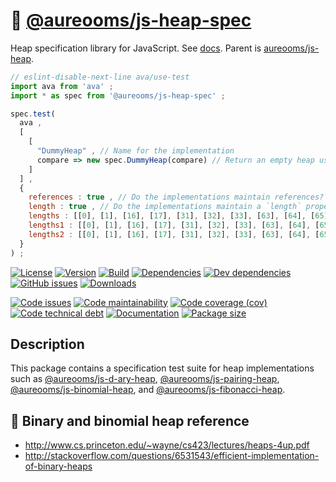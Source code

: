 :mount_fuji: [@aureooms/js-heap-spec](https://make-github-pseudonymous-again.github.io/js-heap-spec)
==

Heap specification library for JavaScript.
See [docs](https://make-github-pseudonymous-again.github.io/js-heap-spec).
Parent is [aureooms/js-heap](https://github.com/make-github-pseudonymous-again/js-heap).

```js
// eslint-disable-next-line ava/use-test
import ava from 'ava' ;
import * as spec from '@aureooms/js-heap-spec' ;

spec.test(
  ava ,
  [
    [
      "DummyHeap" , // Name for the implementation
      compare => new spec.DummyHeap(compare) // Return an empty heap using `compare` to order priorities
    ]
  ] ,
  {
    references : true , // Do the implementations maintain references?
    length : true , // Do the implementations maintain a `length` property?
    lengths : [[0], [1], [16], [17], [31], [32], [33], [63], [64], [65]] ,
    lengths1 : [[0], [1], [16], [17], [31], [32], [33], [63], [64], [65]] , // for merge/meld test
    lengths2 : [[0], [1], [16], [17], [31], [32], [33], [63], [64], [65]] ,  // for merge/meld test
  }
) ;
```

[![License](https://img.shields.io/github/license/make-github-pseudonymous-again/js-heap-spec.svg)](https://raw.githubusercontent.com/make-github-pseudonymous-again/js-heap-spec/main/LICENSE)
[![Version](https://img.shields.io/npm/v/@aureooms/js-heap-spec.svg)](https://www.npmjs.org/package/@aureooms/js-heap-spec)
[![Build](https://img.shields.io/travis/make-github-pseudonymous-again/js-heap-spec/main.svg)](https://travis-ci.org/make-github-pseudonymous-again/js-heap-spec/branches)
[![Dependencies](https://img.shields.io/david/make-github-pseudonymous-again/js-heap-spec.svg)](https://david-dm.org/make-github-pseudonymous-again/js-heap-spec)
[![Dev dependencies](https://img.shields.io/david/dev/make-github-pseudonymous-again/js-heap-spec.svg)](https://david-dm.org/make-github-pseudonymous-again/js-heap-spec?type=dev)
[![GitHub issues](https://img.shields.io/github/issues/make-github-pseudonymous-again/js-heap-spec.svg)](https://github.com/make-github-pseudonymous-again/js-heap-spec/issues)
[![Downloads](https://img.shields.io/npm/dm/@aureooms/js-heap-spec.svg)](https://www.npmjs.org/package/@aureooms/js-heap-spec)

[![Code issues](https://img.shields.io/codeclimate/issues/make-github-pseudonymous-again/js-heap-spec.svg)](https://codeclimate.com/github/make-github-pseudonymous-again/js-heap-spec/issues)
[![Code maintainability](https://img.shields.io/codeclimate/maintainability/make-github-pseudonymous-again/js-heap-spec.svg)](https://codeclimate.com/github/make-github-pseudonymous-again/js-heap-spec/trends/churn)
[![Code coverage (cov)](https://img.shields.io/codecov/c/gh/make-github-pseudonymous-again/js-heap-spec/main.svg)](https://codecov.io/gh/make-github-pseudonymous-again/js-heap-spec)
[![Code technical debt](https://img.shields.io/codeclimate/tech-debt/make-github-pseudonymous-again/js-heap-spec.svg)](https://codeclimate.com/github/make-github-pseudonymous-again/js-heap-spec/trends/technical_debt)
[![Documentation](https://make-github-pseudonymous-again.github.io/js-heap-spec//badge.svg)](https://make-github-pseudonymous-again.github.io/js-heap-spec//source.html)
[![Package size](https://img.shields.io/bundlephobia/minzip/@aureooms/js-heap-spec)](https://bundlephobia.com/result?p=@aureooms/js-heap-spec)

## Description

This package contains a specification test suite for heap implementations such
as
[@aureooms/js-d-ary-heap](https://github.com/make-github-pseudonymous-again/js-d-ary-heap),
[@aureooms/js-pairing-heap](https://github.com/make-github-pseudonymous-again/js-pairing-heap),
[@aureooms/js-binomial-heap](https://github.com/make-github-pseudonymous-again/js-binomial-heap),
and
[@aureooms/js-fibonacci-heap](https://github.com/make-github-pseudonymous-again/js-fibonacci-heap).

## :scroll: Binary and binomial heap reference

  - http://www.cs.princeton.edu/~wayne/cs423/lectures/heaps-4up.pdf
  - http://stackoverflow.com/questions/6531543/efficient-implementation-of-binary-heaps
